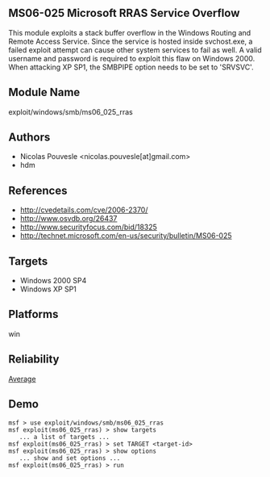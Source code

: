 ## MS06-025 Microsoft RRAS Service Overflow

This module exploits a stack buffer overflow in the Windows 
Routing and Remote Access Service. Since the service is 
hosted inside svchost.exe, a failed exploit attempt can 
cause other system services to fail as well. A valid 
username and password is required to exploit this flaw on 
Windows 2000. When attacking XP SP1, the SMBPIPE option 
needs to be set to 'SRVSVC'.


## Module Name
exploit/windows/smb/ms06_025_rras

## Authors
* Nicolas Pouvesle <nicolas.pouvesle[at]gmail.com>
* hdm


## References
* http://cvedetails.com/cve/2006-2370/
* http://www.osvdb.org/26437
* http://www.securityfocus.com/bid/18325
* http://technet.microsoft.com/en-us/security/bulletin/MS06-025



## Targets
* Windows 2000 SP4
* Windows XP SP1


## Platforms
win

## Reliability
[Average](https://github.com/rapid7/metasploit-framework/wiki/Exploit-Ranking)

## Demo

```
msf > use exploit/windows/smb/ms06_025_rras
msf exploit(ms06_025_rras) > show targets
   ... a list of targets ...
msf exploit(ms06_025_rras) > set TARGET <target-id>
msf exploit(ms06_025_rras) > show options
   ... show and set options ...
msf exploit(ms06_025_rras) > run
```
    
    